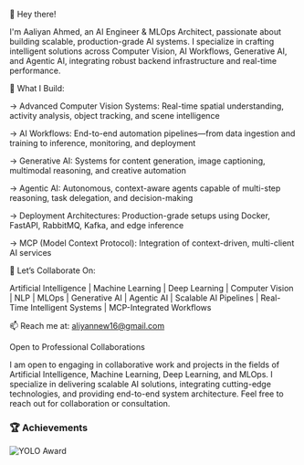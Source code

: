 👋 Hey there!

I'm Aaliyan Ahmed, an AI Engineer & MLOps Architect, passionate about building scalable, production-grade AI systems. I specialize in crafting intelligent solutions across Computer Vision, AI Workflows, Generative AI, and Agentic AI, integrating robust backend infrastructure and real-time performance.

🚀 What I Build:

→ Advanced Computer Vision Systems: Real-time spatial understanding, activity analysis, object tracking, and scene intelligence

→ AI Workflows: End-to-end automation pipelines—from data ingestion and training to inference, monitoring, and deployment

→ Generative AI: Systems for content generation, image captioning, multimodal reasoning, and creative automation

→ Agentic AI: Autonomous, context-aware agents capable of multi-step reasoning, task delegation, and decision-making

→ Deployment Architectures: Production-grade setups using Docker, FastAPI, RabbitMQ, Kafka, and edge inference

→ MCP (Model Context Protocol): Integration of context-driven, multi-client AI services


🤝 Let’s Collaborate On:

Artificial Intelligence | Machine Learning | Deep Learning | Computer Vision | NLP | MLOps | Generative AI | Agentic AI | Scalable AI Pipelines | Real-Time Intelligent Systems | MCP-Integrated Workflows

📫 Reach me at: aliyannew16@gmail.com

Open to Professional Collaborations

I am open to engaging in collaborative work and projects in the fields of Artificial Intelligence, Machine Learning, Deep Learning, and MLOps. I specialize in delivering scalable AI solutions, integrating cutting-edge technologies, and providing end-to-end system architecture. Feel free to reach out for collaboration or consultation.

### 🏆 Achievements
![YOLO Award](https://img.shields.io/badge/YOLO%20Award-Best%20AI%20Object%20Detection-gold?style=for-the-badge)
